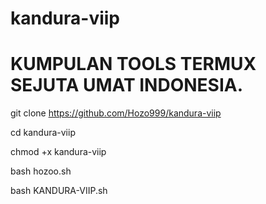# kandura-viip

# KUMPULAN TOOLS TERMUX SEJUTA UMAT INDONESIA.                               



git clone https://github.com/Hozo999/kandura-viip

cd kandura-viip

chmod +x kandura-viip

bash hozoo.sh

bash KANDURA-VIIP.sh
